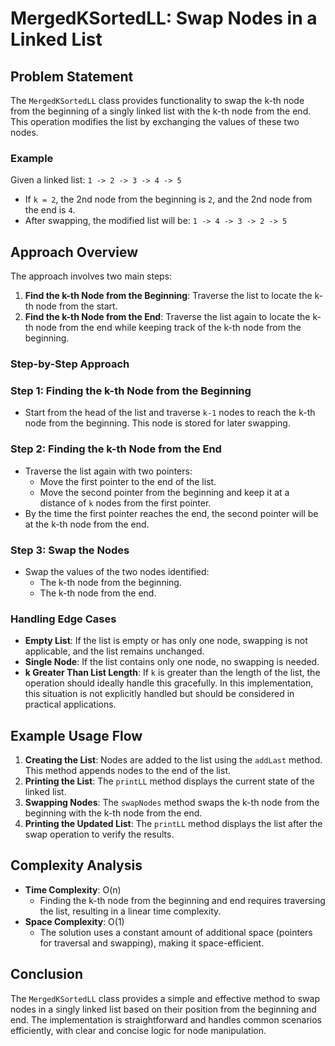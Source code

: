 # MergedKSortedLL: Swap Nodes in a Linked List

## Problem Statement

The `MergedKSortedLL` class provides functionality to swap the k-th node from the beginning of a singly linked list with the k-th node from the end. This operation modifies the list by exchanging the values of these two nodes.

### Example

Given a linked list: `1 -> 2 -> 3 -> 4 -> 5`

- If `k = 2`, the 2nd node from the beginning is `2`, and the 2nd node from the end is `4`.
- After swapping, the modified list will be: `1 -> 4 -> 3 -> 2 -> 5`

## Approach Overview

The approach involves two main steps:

1. **Find the k-th Node from the Beginning**: Traverse the list to locate the k-th node from the start.
2. **Find the k-th Node from the End**: Traverse the list again to locate the k-th node from the end while keeping track of the k-th node from the beginning.

### Step-by-Step Approach

### Step 1: Finding the k-th Node from the Beginning

- Start from the head of the list and traverse `k-1` nodes to reach the k-th node from the beginning. This node is stored for later swapping.

### Step 2: Finding the k-th Node from the End

- Traverse the list again with two pointers:
  - Move the first pointer to the end of the list.
  - Move the second pointer from the beginning and keep it at a distance of `k` nodes from the first pointer.
- By the time the first pointer reaches the end, the second pointer will be at the k-th node from the end.

### Step 3: Swap the Nodes

- Swap the values of the two nodes identified:
  - The k-th node from the beginning.
  - The k-th node from the end.

### Handling Edge Cases

- **Empty List**: If the list is empty or has only one node, swapping is not applicable, and the list remains unchanged.
- **Single Node**: If the list contains only one node, no swapping is needed.
- **k Greater Than List Length**: If `k` is greater than the length of the list, the operation should ideally handle this gracefully. In this implementation, this situation is not explicitly handled but should be considered in practical applications.

## Example Usage Flow

1. **Creating the List**: Nodes are added to the list using the `addLast` method. This method appends nodes to the end of the list.
2. **Printing the List**: The `printLL` method displays the current state of the linked list.
3. **Swapping Nodes**: The `swapNodes` method swaps the k-th node from the beginning with the k-th node from the end.
4. **Printing the Updated List**: The `printLL` method displays the list after the swap operation to verify the results.

## Complexity Analysis

- **Time Complexity**: O(n)
  - Finding the k-th node from the beginning and end requires traversing the list, resulting in a linear time complexity.
- **Space Complexity**: O(1)
  - The solution uses a constant amount of additional space (pointers for traversal and swapping), making it space-efficient.

## Conclusion

The `MergedKSortedLL` class provides a simple and effective method to swap nodes in a singly linked list based on their position from the beginning and end. The implementation is straightforward and handles common scenarios efficiently, with clear and concise logic for node manipulation.
